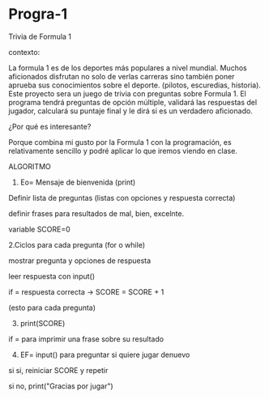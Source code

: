 # Progra-1
Trivia de Formula 1

contexto:

La formula 1 es de los deportes más populares a nivel mundial. Muchos aficionados disfrutan no solo de verlas carreras sino también poner aprueba sus conocimientos sobre el deporte. (pilotos, escuredias, historia). 
Este proyecto sera un juego de trivia con preguntas sobre Formula 1.
El programa tendrá preguntas de opción múltiple, validará las respuestas del jugador, calculará su puntaje final y le dirá si es un verdadero aficionado. 

¿Por qué es interesante?

Porque combina mi gusto por la Formula 1 con la programación, es relativamente sencillo y podré aplicar lo que iremos viendo en clase. 

ALGORITMO 

1. Eo= Mensaje de bienvenida (print)
   
Definir lista de preguntas (listas con opciones y respuesta correcta)

definir frases para resultados de mal, bien, excelnte. 

variable SCORE=0

2.Ciclos para cada pregunta (for o while)

mostrar pregunta y opciones de respuesta 

leer respuesta con input()

if = respuesta correcta -> SCORE = SCORE + 1

(esto para cada pregunta)

3. print(SCORE)

if = para imprimir una frase sobre su resultado 

4. EF= input() para preguntar si quiere jugar denuevo

si si, reiniciar SCORE y repetir

si no, print("Gracias por jugar") 

